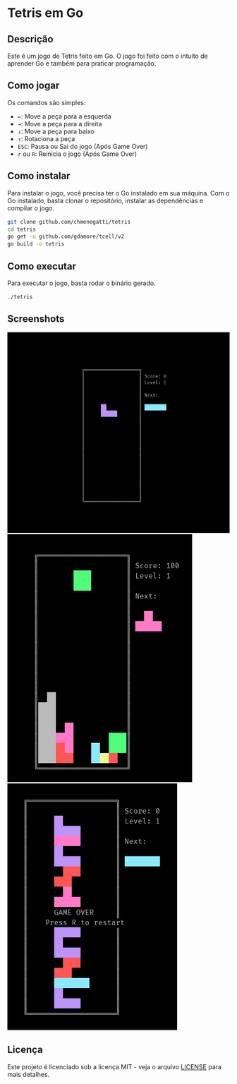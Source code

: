 # Tetris em Go

## Descrição

Este é um jogo de Tetris feito em Go. O jogo foi feito com o intuito de aprender Go e também para praticar programação.

## Como jogar

Os comandos são simples:
- `←`: Move a peça para a esquerda
- `→`: Move a peça para a direita  
- `↓`: Move a peça para baixo
- `↑`: Rotaciona a peça
- `ESC`: Pausa ou Sai do jogo (Após Game Over)
- `r` ou `R`: Reinicia o jogo (Após Game Over)

## Como instalar

Para instalar o jogo, você precisa ter o Go instalado em sua máquina. Com o Go instalado, basta clonar o repositório, instalar as dependências e compilar o jogo.

```bash
git clone github.com/chmenegatti/tetris
cd tetris
go get -u github.com/gdamore/tcell/v2
go build -o tetris
```

## Como executar

Para executar o jogo, basta rodar o binário gerado.

```bash
./tetris
```
## Screenshots

![Tetris](pictures/01.png)
![Tetris](pictures/02.png)
![Tetris](pictures/03.png)

## Licença

Este projeto é licenciado sob a licença MIT - veja o arquivo [LICENSE](LICENSE) para mais detalhes.
```